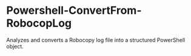 # Powershell-ConvertFrom-RobocopLog
Analyzes and converts a Robocopy log file into a structured PowerShell object.
